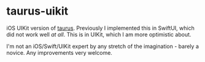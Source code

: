 # taurus-uikit

iOS UIKit version of [taurus](https://github.com/tmcw/taurus). Previously I implemented this in SwiftUI, which did not work well _at all_. This is in UIKit, which I am more optimistic about.

I'm not an iOS/Swift/UIKit expert by any stretch of the imagination - barely a novice. Any improvements very welcome.
